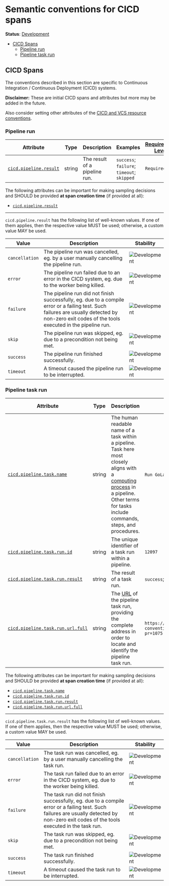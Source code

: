 <!--- Hugo front matter used to generate the website version of this page:
linkTitle: Spans
--->

# Semantic conventions for CICD spans

**Status**: [Development][DocumentStatus]

<!-- toc -->

- [CICD Spans](#cicd-spans)
  - [Pipeline run](#pipeline-run)
  - [Pipeline task run](#pipeline-task-run)

<!-- tocstop -->

## CICD Spans

The conventions described in this section are specific to Continuous Integration / Continuous Deployment (CICD) systems.

**Disclaimer:** These are initial CICD spans and attributes
but more may be added in the future.

Also consider setting other attributes of the [CICD and VCS resource conventions][cicdres].

[cicdres]: /docs/resource/cicd.md (CICD and VCS resource conventions)

### Pipeline run

<!-- semconv span.cicd.pipeline.run.server -->
<!-- NOTE: THIS TEXT IS AUTOGENERATED. DO NOT EDIT BY HAND. -->
<!-- see templates/registry/markdown/snippet.md.j2 -->
<!-- prettier-ignore-start -->
<!-- markdownlint-capture -->
<!-- markdownlint-disable -->

| Attribute  | Type | Description  | Examples  | [Requirement Level](https://opentelemetry.io/docs/specs/semconv/general/attribute-requirement-level/) | Stability |
|---|---|---|---|---|---|
| [`cicd.pipeline.result`](/docs/attributes-registry/cicd.md) | string | The result of a pipeline run. | `success`; `failure`; `timeout`; `skipped` | `Required` | ![Development](https://img.shields.io/badge/-development-blue) |

The following attributes can be important for making sampling decisions
and SHOULD be provided **at span creation time** (if provided at all):

* [`cicd.pipeline.result`](/docs/attributes-registry/cicd.md)

---

`cicd.pipeline.result` has the following list of well-known values. If one of them applies, then the respective value MUST be used; otherwise, a custom value MAY be used.

| Value  | Description | Stability |
|---|---|---|
| `cancellation` | The pipeline run was cancelled, eg. by a user manually cancelling the pipeline run. | ![Development](https://img.shields.io/badge/-development-blue) |
| `error` | The pipeline run failed due to an error in the CICD system, eg. due to the worker being killed. | ![Development](https://img.shields.io/badge/-development-blue) |
| `failure` | The pipeline run did not finish successfully, eg. due to a compile error or a failing test. Such failures are usually detected by non-zero exit codes of the tools executed in the pipeline run. | ![Development](https://img.shields.io/badge/-development-blue) |
| `skip` | The pipeline run was skipped, eg. due to a precondition not being met. | ![Development](https://img.shields.io/badge/-development-blue) |
| `success` | The pipeline run finished successfully. | ![Development](https://img.shields.io/badge/-development-blue) |
| `timeout` | A timeout caused the pipeline run to be interrupted. | ![Development](https://img.shields.io/badge/-development-blue) |

<!-- markdownlint-restore -->
<!-- prettier-ignore-end -->
<!-- END AUTOGENERATED TEXT -->
<!-- endsemconv -->

### Pipeline task run

<!-- semconv span.cicd.pipeline.task.server -->
<!-- NOTE: THIS TEXT IS AUTOGENERATED. DO NOT EDIT BY HAND. -->
<!-- see templates/registry/markdown/snippet.md.j2 -->
<!-- prettier-ignore-start -->
<!-- markdownlint-capture -->
<!-- markdownlint-disable -->

| Attribute  | Type | Description  | Examples  | [Requirement Level](https://opentelemetry.io/docs/specs/semconv/general/attribute-requirement-level/) | Stability |
|---|---|---|---|---|---|
| [`cicd.pipeline.task.name`](/docs/attributes-registry/cicd.md) | string | The human readable name of a task within a pipeline. Task here most closely aligns with a [computing process](https://wikipedia.org/wiki/Pipeline_(computing)) in a pipeline. Other terms for tasks include commands, steps, and procedures. | `Run GoLang Linter`; `Go Build`; `go-test`; `deploy_binary` | `Required` | ![Development](https://img.shields.io/badge/-development-blue) |
| [`cicd.pipeline.task.run.id`](/docs/attributes-registry/cicd.md) | string | The unique identifier of a task run within a pipeline. | `12097` | `Required` | ![Development](https://img.shields.io/badge/-development-blue) |
| [`cicd.pipeline.task.run.result`](/docs/attributes-registry/cicd.md) | string | The result of a task run. | `success`; `failure`; `timeout`; `skipped` | `Required` | ![Development](https://img.shields.io/badge/-development-blue) |
| [`cicd.pipeline.task.run.url.full`](/docs/attributes-registry/cicd.md) | string | The [URL](https://wikipedia.org/wiki/URL) of the pipeline task run, providing the complete address in order to locate and identify the pipeline task run. | `https://github.com/open-telemetry/semantic-conventions/actions/runs/9753949763/job/26920038674?pr=1075` | `Required` | ![Development](https://img.shields.io/badge/-development-blue) |

The following attributes can be important for making sampling decisions
and SHOULD be provided **at span creation time** (if provided at all):

* [`cicd.pipeline.task.name`](/docs/attributes-registry/cicd.md)
* [`cicd.pipeline.task.run.id`](/docs/attributes-registry/cicd.md)
* [`cicd.pipeline.task.run.result`](/docs/attributes-registry/cicd.md)
* [`cicd.pipeline.task.run.url.full`](/docs/attributes-registry/cicd.md)

---

`cicd.pipeline.task.run.result` has the following list of well-known values. If one of them applies, then the respective value MUST be used; otherwise, a custom value MAY be used.

| Value  | Description | Stability |
|---|---|---|
| `cancellation` | The task run was cancelled, eg. by a user manually cancelling the task run. | ![Development](https://img.shields.io/badge/-development-blue) |
| `error` | The task run failed due to an error in the CICD system, eg. due to the worker being killed. | ![Development](https://img.shields.io/badge/-development-blue) |
| `failure` | The task run did not finish successfully, eg. due to a compile error or a failing test. Such failures are usually detected by non-zero exit codes of the tools executed in the task run. | ![Development](https://img.shields.io/badge/-development-blue) |
| `skip` | The task run was skipped, eg. due to a precondition not being met. | ![Development](https://img.shields.io/badge/-development-blue) |
| `success` | The task run finished successfully. | ![Development](https://img.shields.io/badge/-development-blue) |
| `timeout` | A timeout caused the task run to be interrupted. | ![Development](https://img.shields.io/badge/-development-blue) |

<!-- markdownlint-restore -->
<!-- prettier-ignore-end -->
<!-- END AUTOGENERATED TEXT -->
<!-- endsemconv -->

[DocumentStatus]: https://opentelemetry.io/docs/specs/otel/document-status

